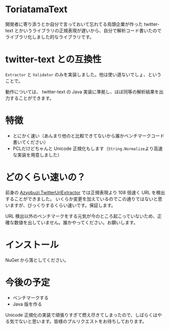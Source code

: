 # ToriatamaText
開発者に寄り添うとか自分で言っておいて忘れてる鳥頭企業が作った twitter-text とかいうライブラリの正規表現が遅いから、自分で解析コード書いたのでライブラリ化しました的なライブラリです。

# twitter-text との互換性
`Extractor` と `Validator` のみを実装しました。他は使い道ないでしょ、ということで。

動作については、 twitter-text の Java 実装に準拠し、ほぼ同等の解析結果を出力することができます。

# 特徴
* とにかく速い（あんまり他のと比較できてないから誰かベンチマークコード書いてください）
* PCLだけどちゃんと Unicode 正規化もします（`String.Normalize`より高速な実装を用意しました）

# どのくらい速いの？
前身の [Azyobuzi.TwitterUrlExtractor](https://github.com/azyobuzin/Azyobuzi.TwitterUrlExtractor) では正規表現より 108 倍速く URL を検出することができました。
いくらか変更を加えているのでこの通りではないと思いますが、びっくりするくらい速いです。保証します。

URL 検出以外のベンチマークをする元気が今のところ起こっていないため、正確な数値を出していません。誰かやってください。お願いします。

# インストール
NuGet から落としてください。

# 今後の予定
* ベンチマークする
* Java 版を作る

Unicode 正規化の実装で頑張りすぎて燃え尽きてしまったので、しばらくはやる気でないと思います。皆様のプルリクエストをお待ちしております。
